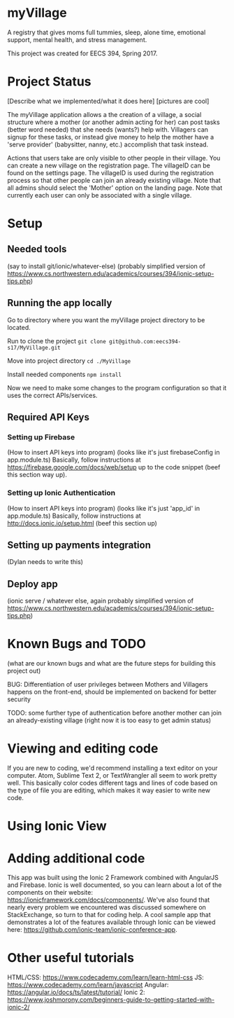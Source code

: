 # myVillage
A registry that gives moms full tummies, sleep, alone time, emotional support, mental health, and stress management.

This project was created for EECS 394, Spring 2017.

# Project Status
[Describe what we implemented/what it does here]
[pictures are cool]

The myVillage application allows a the creation of a village, a social structure where a mother (or another admin acting for her) can post tasks (better word needed) that she needs (wants?) help with. Villagers can signup for these tasks, or instead give money to help the mother have a 'serve provider' (babysitter, nanny, etc.) accomplish that task instead.

Actions that users take are only visible to other people in their village. You can create a new village on the registration page. The villageID can be found on the settings page. The villageID is used during the registration process so that other people can join an already existing village. Note that all admins should select the 'Mother' option on the landing page. Note that currently each user can only be associated with a single village.

# Setup
## Needed tools
(say to install git/ionic/whatever-else) (probably simplified version of https://www.cs.northwestern.edu/academics/courses/394/ionic-setup-tips.php)

## Running the app locally
Go to directory where you want the myVillage project directory to be located.

Run to clone the project `git clone git@github.com:eecs394-s17/MyVillage.git`

Move into project directory `cd ./MyVillage`

Install needed components `npm install`

Now we need to make some changes to the program configuration so that it uses the correct APIs/services.

## Required API Keys
### Setting up Firebase
(How to insert API keys into program)
(looks like it's just firebaseConfig in app.module.ts)
Basically, follow instructions at https://firebase.google.com/docs/web/setup up to the code snippet (beef this section way up).
### Setting up Ionic Authentication
(How to insert API keys into program)
(looks like it's just 'app_id' in app.module.ts)
Basically, follow instructions at http://docs.ionic.io/setup.html (beef this section up)
## Setting up payments integration
(Dylan needs to write this)

## Deploy app
(ionic serve / whatever else, again probably simplified version of https://www.cs.northwestern.edu/academics/courses/394/ionic-setup-tips.php)

# Known Bugs and TODO
(what are our known bugs and what are the future steps for building this project out)

BUG: Differentiation of user privileges between Mothers and Villagers happens on the front-end, should be implemented on backend for better security

TODO: some further type of authentication before another mother can join an already-existing village (right now it is too easy to get admin status)


# Viewing and editing code
If you are new to coding, we'd recommend installing a text editor on your computer. Atom, Sublime Text 2, or TextWrangler all seem to work pretty well. This basically color codes different tags and lines of code based on the type of file you are editing, which makes it way easier to write new code.


# Using Ionic View

# Adding additional code
This app was built using the Ionic 2 Framework combined with AngularJS and Firebase.
Ionic is well documented, so you can learn about a lot of the components on their website: https://ionicframework.com/docs/components/.
We've also found that nearly every problem we encountered was discussed somewhere on StackExchange,
so turn to that for coding help.
A cool sample app that demonstrates a lot of the features available through Ionic can be viewed here:
https://github.com/ionic-team/ionic-conference-app.

# Other useful tutorials
HTML/CSS: https://www.codecademy.com/learn/learn-html-css
JS: https://www.codecademy.com/learn/javascript
Angular: https://angular.io/docs/ts/latest/tutorial/
Ionic 2: https://www.joshmorony.com/beginners-guide-to-getting-started-with-ionic-2/
